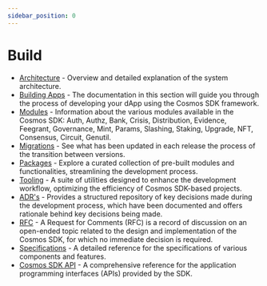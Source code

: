 ```yaml
---
sidebar_position: 0
---
```

# Build

*   [Architecture](./architecture/README.md) - Overview and detailed explanation of the system architecture.
*   [Building Apps](./building-apps/00-app-go.md) - The documentation in this section will guide you through the process of developing your dApp using the Cosmos SDK framework.
*   [Modules](./modules/README.md) - Information about the various modules available in the Cosmos SDK: Auth, Authz, Bank, Crisis, Distribution, Evidence, Feegrant, Governance, Mint, Params, Slashing, Staking, Upgrade, NFT, Consensus, Circuit, Genutil.
*   [Migrations](./migrations/01-intro.md) - See what has been updated in each release the process of the transition between versions.
*   [Packages](./packages/README.md) - Explore a curated collection of pre-built modules and functionalities, streamlining the development process.
*   [Tooling](./tooling/README.md) - A suite of utilities designed to enhance the development workflow, optimizing the efficiency of Cosmos SDK-based projects.
*   [ADR's](./architecture/README.md) - Provides a structured repository of key decisions made during the development process, which have been documented and offers rationale behind key decisions being made.
*   [RFC](./rfc/README.md) - A Request for Comments (RFC) is a record of discussion on an open-ended topic related to the design and implementation of the Cosmos SDK, for which no immediate decision is required.
*   [Specifications](./spec/README.md) - A detailed reference for the specifications of various components and features.
*   [Cosmos SDK API](https://docs.cosmos.network/api) - A comprehensive reference for the application programming interfaces (APIs) provided by the SDK. 
